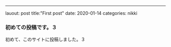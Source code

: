 ---
lauout: post
title:"First post"
date: 2020-01-14
categories: nikki

### 初めての投稿です。３

初めて、このサイトに投稿しました。３
